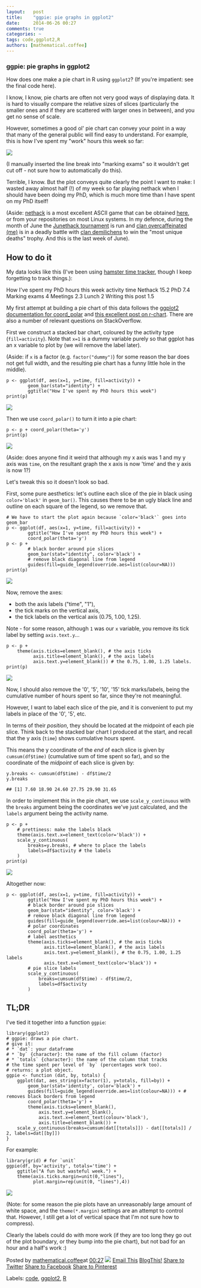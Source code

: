 ```yaml
---
layout:   post
title:    "ggpie: pie graphs in ggplot2"
date:     2014-06-26 00:27
comments: true
categories: ~
tags: code,ggplot2,R
authors: [mathematical.coffee]
---
```

### ggpie: pie graphs in ggplot2

How does one make a pie chart in R using `ggplot2`? (If you're impatient: see the final code here).

I know, I know, pie charts are often not very good ways of displaying data. It is hard to visually compare the relative sizes of slices (particularly the smaller ones and if they are scattered with larger ones in between), and you get no sense of scale.

However, sometimes a good ol' pie chart can convey your point in a way that many of the general public will find easy to understand. For example, this is how I've spent my "work" hours this week so far:

 [![](http://1.bp.blogspot.com/-HY1rTjjg59E/U6vDOF_8K_I/AAAAAAAAD90/RdHIb0Xie_w/s1600/unnamed-chunk-2.png)](http://1.bp.blogspot.com/-HY1rTjjg59E/U6vDOF_8K_I/AAAAAAAAD90/RdHIb0Xie_w/s1600/unnamed-chunk-2.png)

(I manually inserted the line break into "marking exams" so it wouldn't get cut off - not sure how to automatically do this).

Terrible, I know. But the plot conveys quite clearly the point I want to make: I wasted away almost half (!) of my week so far playing nethack when I should have been doing my PhD, which is much more time than I have spent on my PhD itself!

(Aside: [nethack](http://en.wikipedia.org/wiki/NetHack) is a most excellent ASCII game that can be obtained [here](http://www.nethack.org/), or from your repositories on most Linux systems. In my defence, during the month of June the [Junethack tournament](https://junethack.de/) is run and [clan overcaffeinated (me)](https://junethack.de/clan/overcaffeinated) is in a deadly battle with [clan demilichens](https://junethack.de/clan/demilichens) to win the "most unique deaths" trophy. And this is the last week of June).

## How to do it

My data looks like this (I've been using [hamster time tracker](http://projecthamster.wordpress.com/about/), though I keep forgetting to track things.):

<caption>How I've spent my PhD hours this week</caption><colgroup>
<col width="25%">
<col width="8%">
</colgroup><thead>
<tr class="header">
<th align="center">activity</th>
<th align="center">time</th>
</tr>
</thead><tbody>
<tr class="odd">
<td align="center">Nethack</td>
<td align="center">15.2</td>
</tr>
<tr class="even">
<td align="center">PhD</td>
<td align="center">7.4</td>
</tr>
<tr class="odd">
<td align="center">Marking exams</td>
<td align="center">4</td>
</tr>
<tr class="even">
<td align="center">Meetings</td>
<td align="center">2.3</td>
</tr>
<tr class="odd">
<td align="center">Lunch</td>
<td align="center">2</td>
</tr>
<tr class="even">
<td align="center">Writing this post</td>
<td align="center">1.5</td>
</tr>
</tbody>

My first attempt at building a pie chart of this data follows the [ggplot2 documentation for coord\_polar](http://docs.ggplot2.org/current/coord_polar.html) and [this excellent post on r-chart](http://www.r-chart.com/2010/07/pie-charts-in-ggplot2.html). There are also a number of relevant questions on StackOverflow.

First we construct a stacked bar chart, coloured by the activity type (`fill=activity`). Note that `x=1` is a dummy variable purely so that ggplot has an x variable to plot by (we will remove the label later).

(Aside: if `x` is a factor (e.g. `factor("dummy")`) for some reason the bar does not get full width, and the resulting pie chart has a funny little hole in the middle).

    p <- ggplot(df, aes(x=1, y=time, fill=activity)) +
            geom_bar(stat="identity") +
            ggtitle("How I've spent my PhD hours this week")
    print(p)

 [![](http://1.bp.blogspot.com/-aL-Zmjo7hhA/U6vDOCRdZwI/AAAAAAAAD94/JNVezCam5qY/s1600/unnamed-chunk-4.png)](http://1.bp.blogspot.com/-aL-Zmjo7hhA/U6vDOCRdZwI/AAAAAAAAD94/JNVezCam5qY/s1600/unnamed-chunk-4.png)

Then we use `coord_polar()` to turn it into a pie chart:

    p <- p + coord_polar(theta='y')
    print(p)

 [![](http://4.bp.blogspot.com/-7q3Qt0_llGo/U6vDPJl2hwI/AAAAAAAAD-M/M7Rv4tkWt60/s1600/unnamed-chunk-5.png)](http://4.bp.blogspot.com/-7q3Qt0_llGo/U6vDPJl2hwI/AAAAAAAAD-M/M7Rv4tkWt60/s1600/unnamed-chunk-5.png)

(Aside: does anyone find it weird that although my x axis was 1 and my y axis was `time`, on the resultant graph the x axis is now 'time' and the y axis is now 1?)

Let's tweak this so it doesn't look so bad.

First, some pure aesthetics: let's outline each slice of the pie in black using `color='black'` in `geom_bar()`. This causes there to be an ugly black line and outline on each square of the legend, so we remove that.

    # We have to start the plot again because `color='black'` goes into geom_bar
    p <- ggplot(df, aes(x=1, y=time, fill=activity)) +
            ggtitle("How I've spent my PhD hours this week") +
            coord_polar(theta='y')
    p <- p +
            # black border around pie slices
            geom_bar(stat="identity", color='black') +
            # remove black diagonal line from legend
            guides(fill=guide_legend(override.aes=list(colour=NA)))
    print(p)

 [![](http://2.bp.blogspot.com/-JRBbwI1oBTg/U6vDPdDdaSI/AAAAAAAAD-U/TsXJ4nZOaTU/s1600/unnamed-chunk-6.png)](http://2.bp.blogspot.com/-JRBbwI1oBTg/U6vDPdDdaSI/AAAAAAAAD-U/TsXJ4nZOaTU/s1600/unnamed-chunk-6.png)

Now, remove the axes:

- both the axis labels ("time", "1"),
- the tick marks on the vertical axis,
- the tick labels on the vertical axis (0.75, 1.00, 1.25).

Note - for some reason, although `1` was our `x` variable, you remove its tick label by setting `axis.text.y`...

    p <- p +
        theme(axis.ticks=element_blank(), # the axis ticks
              axis.title=element_blank(), # the axis labels
              axis.text.y=element_blank()) # the 0.75, 1.00, 1.25 labels.
    print(p)

 [![](http://4.bp.blogspot.com/-_WbRAD1cWlE/U6vDPmgVazI/AAAAAAAAD-c/goQBKmTtofQ/s1600/unnamed-chunk-7.png)](http://4.bp.blogspot.com/-_WbRAD1cWlE/U6vDPmgVazI/AAAAAAAAD-c/goQBKmTtofQ/s1600/unnamed-chunk-7.png)

Now, I should also remove the '0', '5', '10', '15' tick marks/labels, being the cumulative number of hours spent so far, since they're not meaningful.

However, I want to label each slice of the pie, and it is convenient to put my labels in place of the '0', '5', etc.

In terms of their _position_, they should be located at the midpoint of each pie slice. Think back to the stacked bar chart I produced at the start, and recall that the y axis (`time`) shows cumulative hours spent.

This means the y coordinate of the _end_ of each slice is given by `cumsum(df$time)` (cumulative sum of time spent so far), and so the coordinate of the _midpoint_ of each slice is given by:

    y.breaks <- cumsum(df$time) - df$time/2
    y.breaks

    ## [1] 7.60 18.90 24.60 27.75 29.90 31.65

In order to implement this in the pie chart, we use `scale_y_continuous` with the `breaks` argument being the coordinates we've just calculated, and the `labels` argument being the activity name.

    p <- p +
        # prettiness: make the labels black
        theme(axis.text.x=element_text(color='black')) +
        scale_y_continuous(
            breaks=y.breaks, # where to place the labels
            labels=df$activity # the labels
        )
    print(p)

 [![](http://4.bp.blogspot.com/-p3H3wu0YcfM/U6vDQX1gqYI/AAAAAAAAD-Y/ZdvxCddplyQ/s1600/unnamed-chunk-9.png)](http://4.bp.blogspot.com/-p3H3wu0YcfM/U6vDQX1gqYI/AAAAAAAAD-Y/ZdvxCddplyQ/s1600/unnamed-chunk-9.png)

Altogether now:

    p <- ggplot(df, aes(x=1, y=time, fill=activity)) +
            ggtitle("How I've spent my PhD hours this week") +
            # black border around pie slices
            geom_bar(stat="identity", color='black') +
            # remove black diagonal line from legend
            guides(fill=guide_legend(override.aes=list(colour=NA))) +
            # polar coordinates
            coord_polar(theta='y') +
            # label aesthetics
            theme(axis.ticks=element_blank(), # the axis ticks
                  axis.title=element_blank(), # the axis labels
                  axis.text.y=element_blank(), # the 0.75, 1.00, 1.25 labels
                  axis.text.x=element_text(color='black')) +
            # pie slice labels
            scale_y_continuous(
                breaks=cumsum(df$time) - df$time/2,
                labels=df$activity
            )

## TL;DR

I've tied it together into a function `ggpie`:

    library(ggplot2)
    # ggpie: draws a pie chart.
    # give it:
    # * `dat`: your dataframe
    # * `by` {character}: the name of the fill column (factor)
    # * `totals` {character}: the name of the column that tracks
    # the time spent per level of `by` (percentages work too).
    # returns: a plot object.
    ggpie <- function (dat, by, totals) {
        ggplot(dat, aes_string(x=factor(1), y=totals, fill=by)) +
            geom_bar(stat='identity', color='black') +
            guides(fill=guide_legend(override.aes=list(colour=NA))) + # removes black borders from legend
            coord_polar(theta='y') +
            theme(axis.ticks=element_blank(),
                axis.text.y=element_blank(),
                axis.text.x=element_text(colour='black'),
                axis.title=element_blank()) +
        scale_y_continuous(breaks=cumsum(dat[[totals]]) - dat[[totals]] / 2, labels=dat[[by]])    
    }

For example:

    library(grid) # for `unit`
    ggpie(df, by='activity', totals='time') +
        ggtitle("A fun but wasteful week.") +
        theme(axis.ticks.margin=unit(0,"lines"),
              plot.margin=rep(unit(0, "lines"),4))

 [![](http://1.bp.blogspot.com/-VZndb208OS4/U6vDOFthMbI/AAAAAAAAD98/kwkKCA5oSjQ/s1600/unnamed-chunk-11.png)](http://1.bp.blogspot.com/-VZndb208OS4/U6vDOFthMbI/AAAAAAAAD98/kwkKCA5oSjQ/s1600/unnamed-chunk-11.png)

(Note: for some reason the pie plots have an unreasonably large amount of white space, and the `theme(*.margin)` settings are an attempt to control that. However, I still get a lot of vertical space that I'm not sure how to compress).

Clearly the labels could do with more work (if they are too long they go out of the plot boundary, or they bump into the pie chart), but not bad for an hour and a half's work :)

Posted by [mathematical.coffee](http://draft.blogger.com/profile/15453196627437456098 "author profile")at [<abbr class="published" title="2014-06-26T00:27:00-07:00">00:27</abbr>](ggpie-pie-graphs-in-ggplot2.html "permanent link") [![](http://img2.blogblog.com/img/icon18_edit_allbkg.gif)](http://draft.blogger.com/post-edit.g?blogID=7039473604287682752&postID=4902109804664259933&from=pencil "Edit Post")
 [Email This](http://draft.blogger.com/share-post.g?blogID=7039473604287682752&postID=4902109804664259933&target=email "Email This") [BlogThis!](http://draft.blogger.com/share-post.g?blogID=7039473604287682752&postID=4902109804664259933&target=blog "BlogThis!") [Share to Twitter](http://draft.blogger.com/share-post.g?blogID=7039473604287682752&postID=4902109804664259933&target=twitter "Share to Twitter") [Share to Facebook](http://draft.blogger.com/share-post.g?blogID=7039473604287682752&postID=4902109804664259933&target=facebook "Share to Facebook") [Share to Pinterest](http://draft.blogger.com/share-post.g?blogID=7039473604287682752&postID=4902109804664259933&target=pinterest "Share to Pinterest")
<plusone source="blogger:blog:plusone" href="http://mathematicalcoffee.blogspot.com/2014/06/ggpie-pie-graphs-in-ggplot2.html" size="medium" width="300" annotation="inline"></plusone>

Labels: [code](../../search/label/code.html), [ggplot2](../../search/label/ggplot2.html), [R](../../search/label/R.html)

